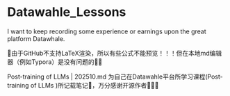 # Datawahle_Lessons
I want to keep recording some experience or earnings upon the great platform Datawhale. 

🤗由于GitHub不支持LaTeX渲染，所以有些公式不能预览！！！但在本地md编辑器（例如Typora）是没有问题的🚩🚩

Post-training of LLMs | 202510.md 为自己在Datawahle平台所学习课程(Post-training of LLMs )所记载笔记📒，万分感谢开源作者🙏🎆🎆
